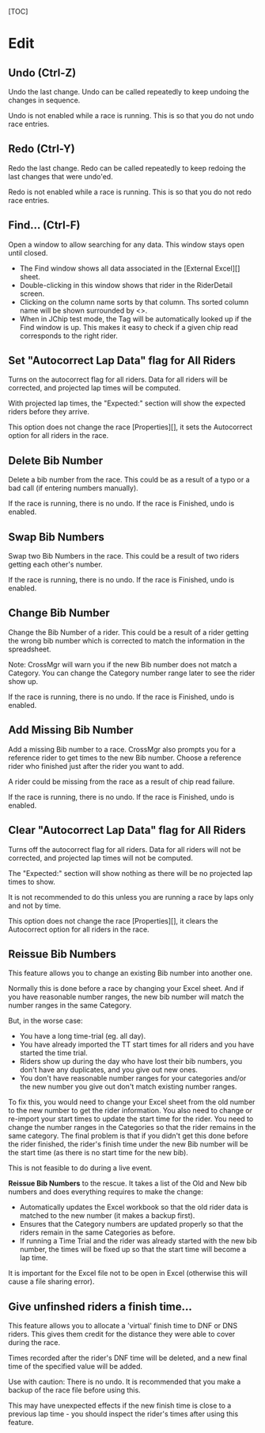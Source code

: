 
[TOC]

# Edit

## Undo (Ctrl-Z)
Undo the last change.  Undo can be called repeatedly to keep undoing the changes in sequence.

Undo is not enabled while a race is running.  This is so that you do not undo race entries.

## Redo (Ctrl-Y)
Redo the last change.  Redo can be called repeatedly to keep redoing the last changes that were undo'ed.

Redo is not enabled while a race is running.  This is so that you do not redo race entries.

## Find... (Ctrl-F)
Open a window to allow searching for any data.  This window stays open until closed.

* The Find window shows all data associated in the [External Excel][] sheet.
* Double-clicking in this window shows that rider in the RiderDetail screen.
* Clicking on the column name sorts by that column.  Ths sorted column name will be shown surrounded by <>.
* When in JChip test mode, the Tag will be automatically looked up if the Find window is up.  This makes it easy to check if a given chip read corresponds to the right rider.

## Set "Autocorrect Lap Data" flag for All Riders
Turns on the autocorrect flag for all riders.
Data for all riders will be corrected, and projected lap times will be computed.

With projected lap times, the "Expected:" section will show the expected riders before they arrive.

This option does not change the race [Properties][], it sets the Autocorrect option for all riders in the race.

## Delete Bib Number

Delete a bib number from the race.
This could be as a result of a typo or a bad call (if entering numbers manually).

If the race is running, there is no undo.  If the race is Finished, undo is enabled.

## Swap Bib Numbers

Swap two Bib Numbers in the race.
This could be a result of two riders getting each other's number.

If the race is running, there is no undo.  If the race is Finished, undo is enabled.

## Change Bib Number

Change the Bib Number of a rider.
This could be a result of a rider getting the wrong bib number which is corrected to match the information in the spreadsheet.

Note:  CrossMgr will warn you if the new Bib number does not match a Category.  You can change the Category number range later to see the rider show up.

If the race is running, there is no undo.  If the race is Finished, undo is enabled.

## Add Missing Bib Number

Add a missing Bib number to a race.  CrossMgr also prompts you for a reference rider to get times to the new Bib number.
Choose a reference rider who finished just after the rider you want to add.

A rider could be missing from the race as a result of chip read failure.

If the race is running, there is no undo.  If the race is Finished, undo is enabled.



## Clear "Autocorrect Lap Data" flag for All Riders
Turns off the autocorrect flag for all riders.
Data for all riders will not be corrected, and projected lap times will not be computed.

The "Expected:" section will show nothing as there will be no projected lap times to show.

It is not recommended to do this unless you are running a race by laps only and not by time.

This option does not change the race [Properties][], it clears the Autocorrect option for all riders in the race.

## Reissue Bib Numbers

This feature allows you to change an existing Bib number into another one.

Normally this is done before a race by changing your Excel sheet.  And if you have reasonable number ranges, the new bib number will match the number ranges in the same Category.

But, in the worse case:

* You have a long time-trial (eg. all day).
* You have already imported the TT start times for all riders and you have started the time trial.
* Riders show up during the day who have lost their bib numbers, you don't have any duplicates, and you give out new ones.
* You don't have reasonable number ranges for your categories and/or the new number you give out don't match existing number ranges.

To fix this, you would need to change your Excel sheet from the old number to the new number to get the rider information.
You also need to change or re-import your start times to update the start time for the rider.
You need to change the number ranges in the Categories so that the rider remains in the same category.
The final problem is that if you didn't get this done before the rider finished, the rider's finish time under the new Bib number will be the start time (as there is no start time for the new bib).

This is not feasible to do during a live event.

__Reissue Bib Numbers__ to the rescue.  It takes a list of the Old and New bib numbers and does everything requires to make the change:

* Automatically updates the Excel workbook so that the old rider data is matched to the new number (it makes a backup first).
* Ensures that the Category numbers are updated properly so that the riders remain in the same Categories as before.
* If running a Time Trial and the rider was already started with the new bib number, the times will be fixed up so that the start time will become a lap time.

It is important for the Excel file not to be open in Excel (otherwise this will cause a file sharing error).

## Give unfinshed riders a finish time...

This feature allows you to allocate a 'virtual' finish time to DNF or DNS riders.  This gives them credit for the distance they were able to cover during the race.

Times recorded after the rider's DNF time will be deleted, and a new final time of the specified value will be added.

Use with caution: There is no undo.  It is recommended that you make a backup of the race file before using this.

This may have unexpected effects if the new finish time is close to a previous lap time - you should inspect the rider's times after using this feature.
